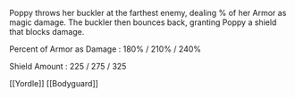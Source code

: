 
Poppy throws her buckler at the farthest enemy, dealing % of her Armor as magic damage. The buckler then bounces back, granting Poppy a shield that blocks damage.

Percent of Armor as Damage : 180% / 210% / 240%

Shield Amount : 225 / 275 / 325

[[Yordle]]
[[Bodyguard]]
